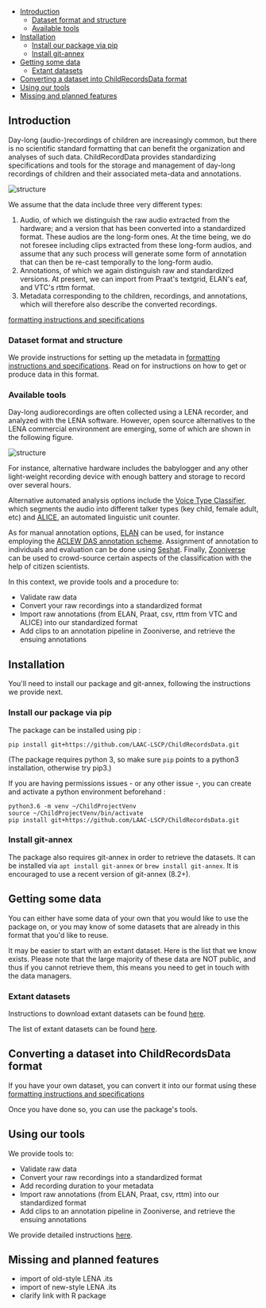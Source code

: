 - [Introduction](#introduction)
  - [Dataset format and structure](#dataset-format-and-structure)
  - [Available tools](#available-tools)
- [Installation](#installation)
  - [Install our package via pip](#install-our-package-via-pip)
  - [Install git-annex](#install-git-annex)
- [Getting some data](#getting-some-data)
  - [Extant datasets](#extant-datasets)
- [Converting a dataset into ChildRecordsData format](#converting-a-dataset-into-childrecordsdata-format)
- [Using our tools](#using-our-tools)
- [Missing and planned features](#missing-and-planned-features)

## Introduction

Day-long (audio-)recordings of children are increasingly common, but there is no scientific standard formatting that can benefit the organization and analyses of such data. ChildRecordData provides standardizing specifications and tools for the storage and management of day-long recordings of children and their associated meta-data and annotations.

![structure](http://laac-lscp.github.io/ChildRecordsData/images/structure.png "File organization structure")

We assume that the data include three very different types:

1. Audio, of which we distinguish the raw audio extracted from the hardware; and a version that has been converted into a standardized format. These audios are the long-form ones. At the time being, we do not foresee including clips extracted from these long-form audios, and assume that any such process will generate some form of annotation that can then be re-cast temporally to the long-form audio.
2. Annotations, of which we again distinguish raw and standardized versions. At present, we can import from Praat's textgrid, ELAN's eaf, and VTC's rttm format.
3. Metadata corresponding to the children, recordings, and annotations, which will therefore also describe the converted recordings.

 [formatting instructions and specifications](http://laac-lscp.github.io/ChildRecordsData/FORMATTING.html)


### Dataset format and structure

We provide instructions for setting up the metadata in [formatting instructions and specifications](http://laac-lscp.github.io/ChildRecordsData/FORMATTING.html). Read on for instructions on how to get or produce data in this format.

### Available tools

Day-long audiorecordings are often collected using a LENA recorder, and analyzed with the LENA software. However, open source alternatives to the LENA commercial environment are emerging, some of which are shown in the following figure.

![structure](http://laac-lscp.github.io/ChildRecordsData/images/tools.png "Overview of some tools in the day-long recordings environment")

For instance, alternative hardware includes the babylogger and any other light-weight recording device with enough battery and storage to record over several hours.

Alternative automated analysis options include the [Voice Type Classifier](https://github.com/MarvinLvn/voice-type-classifier), which segments the audio into different talker types (key child, female adult, etc) and [ALICE](https://github.com/orasanen/ALICE), an automated linguistic unit counter.

As for manual annotation options, [ELAN](https://archive.mpi.nl/tla/elan) can be used, for instance employing the [ACLEW DAS annotation scheme](https://osf.io/b2jep/). Assignment of annotation to individuals and evaluation can be done using [Seshat](https://github.com/bootphon/seshat). Finally, [Zooniverse](zooniverse.org) can be used to crowd-source certain aspects of the classification with the help of citizen scientists.

In this context, we provide tools and a procedure to:

- Validate raw data
- Convert your raw recordings into a standardized format
- Import raw annotations (from ELAN, Praat, csv, rttm from VTC and ALICE) into our standardized format
- Add clips to an annotation pipeline in Zooniverse, and retrieve the ensuing annotations

## Installation

You'll need to install our package and git-annex, following the instructions we provide next.

### Install our package via pip
  
The package can be installed using pip :

```
pip install git+https://github.com/LAAC-LSCP/ChildRecordsData.git
```

(The package requires python 3, so make sure `pip` points to a python3 installation, otherwise try pip3.)

If you are having permissions issues - or any other issue -, you can create and activate a python environment beforehand :

```
python3.6 -m venv ~/ChildProjectVenv
source ~/ChildProjectVenv/bin/activate
pip install git+https://github.com/LAAC-LSCP/ChildRecordsData.git
```

### Install git-annex

The package also requires git-annex in order to retrieve the datasets. It can be installed via `apt install git-annex` or `brew install git-annex`. It is encouraged to use a recent version of git-annex (8.2+).

## Getting some data

You can either have some data of your own that you would like to use the package on, or you may know of some datasets that are already in this format that you'd like to reuse.

It may be easier to start with an extant dataset. Here is the list that we know exists. Please note that the large majority of these data are NOT public, and thus if you cannot retrieve them, this means you need to get in touch with the data managers.

### Extant datasets

Instructions to download extant datasets can be found [here](http://laac-lscp.github.io/ChildRecordsData/REUSE.html).

The list of extant datasets can be found [here](http://laac-lscp.github.io/ChildRecordsData/EXTANT.html).


## Converting a dataset into ChildRecordsData format

If you have your own dataset, you can convert it into our format using these  
[formatting instructions and specifications](http://laac-lscp.github.io/ChildRecordsData/FORMATTING.html)

Once you have done so, you can use the package's tools. 

## Using our tools

We provide tools to:

- Validate raw data
- Convert your raw recordings into a standardized format
- Add recording duration to your metadata
- Import raw annotations (from ELAN, Praat, csv, rttm) into our standardized format
- Add clips to an annotation pipeline in Zooniverse, and retrieve the ensuing annotations

We provide detailed instructions [here](http://laac-lscp.github.io/ChildRecordsData/TOOLS.html).



## Missing and planned features

- import of old-style LENA .its
- import of new-style LENA .its
- clarify link with R package
